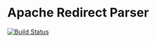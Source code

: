 # Apache Redirect Parser

[![Build Status](https://travis-ci.org/stevegrunwell/apache-redirect-parser.svg?branch=master)](https://travis-ci.org/stevegrunwell/apache-redirect-parser)
